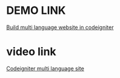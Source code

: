 # DEMO LINK #
[Build multi language website in codeigniter](http://webeasystep.com/blog/view_article/Build_multi_language_website_in_codeigniter)

# video link #

[Codeigniter multi language site](https://www.youtube.com/watch?v=aa50ssoAo_w)